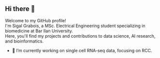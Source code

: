 ## Hi there 👋
Welcome to my GitHub profile! <br>
I'm Sigal Grabois, a MSc. Electrical Engineering student specializing in biomedicine at Bar Ilan University. <br>
Here, you'll find my projects and contributions to data science, AI research, and bioinformatics.

- 🔭 I’m currently working on single cell RNA-seq data, focusing on RCC.

<!--
**sigalgrabois/sigalgrabois** is a ✨ _special_ ✨ repository because its `README.md` (this file) appears on your GitHub profile.

Here are some ideas to get you started:


- 🌱 I’m currently learning ...
- 👯 I’m looking to collaborate on ...
- 🤔 I’m looking for help with ...
- 💬 Ask me about ...
- 📫 How to reach me: ...
- 😄 Pronouns: ...
- ⚡ Fun fact: ...
-->
